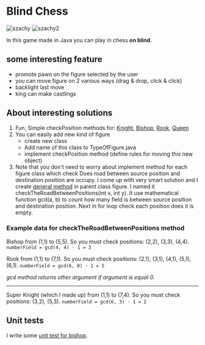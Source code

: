 # Blind Chess

![szachy](https://user-images.githubusercontent.com/22799520/162438665-c2ac7ed5-e0bf-41ba-a1b4-df8a8f783158.png)
![szachy2](https://user-images.githubusercontent.com/22799520/162438700-0a331ccf-c5dc-4d01-b16b-a1ab4d45017c.png)

In this game made in Java you can play in chess **on blind**.

## some interesting feature

- promote pawn on the figure selected by the user
- you can move figure on 2 various ways (drag & drop, click & click)
- backlight last move
- king can make castlings

## About interesting solutions

1. Fun, Simple checkPosition methods for: [Knight](https://github.com/Wid-mo/Portfolio/blob/master/Projekt%20szachy/src/figures/Knight.java), [Bishop](https://github.com/Wid-mo/Portfolio/blob/master/Projekt%20szachy/src/figures/Bishop.java), [Rook](https://github.com/Wid-mo/Portfolio/blob/master/Projekt%20szachy/src/figures/Rock.java), [Queen](https://github.com/Wid-mo/Portfolio/blob/master/Projekt%20szachy/src/figures/Queen.java) 
2. You can easily add new kind of figure
   * create new class
   * Add name of this class to TypeOfFigure.java
   * implement checkPosition method (define rules for moving this new object)
3. Note that you don't need to worry about implement method for each figure class which check Does road between source position and destination position are occupy.
I come up with very smart solution and I create [general method](https://github.com/Wid-mo/Portfolio/blob/master/Projekt%20szachy/src/figures/Figure.java) in parent class figure.
I named it checkTheRoadBetweenPositions(int x, int y).
It use mathematical function gcd(a, b) to count how many field is between source position and destination position. Next in for loop check each position does it is empty.

### Example data for checkTheRoadBetweenPositions method

Bishop from (1,1) to (5,5).
So you must check positions: (2,2), (3,3), (4,4).
``numberField = gcd(4, 4) - 1 = 3``

Rook from (1,1) to (7,1).
So you must check positions: (2,1), (3,1), (4,1), (5,1), (6,1).
``numberField = gcd(6, 0) - 1 = 5``

*gcd method returns other argument if argument is equal 0.*

---

Super Knight (which I made up) from (1,1) to (7,4).
So you must check positions: (3,2), (5,3).
``numberField = gcd(6, 3) - 1 = 2``

## Unit tests

I write some [unit test for bishop](https://github.com/Wid-mo/Portfolio/blob/master/Projekt%20szachy/src/tests/BishopTest.java).
